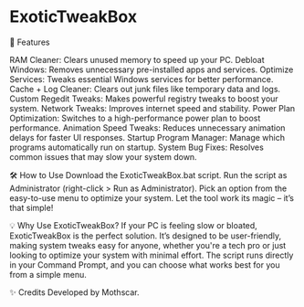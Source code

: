 # ExoticTweakBox

🚀 Features

RAM Cleaner: Clears unused memory to speed up your PC.
Debloat Windows: Removes unnecessary pre-installed apps and services.
Optimize Services: Tweaks essential Windows services for better performance.
Cache + Log Cleaner: Clears out junk files like temporary data and logs.
Custom Regedit Tweaks: Makes powerful registry tweaks to boost your system.
Network Tweaks: Improves internet speed and stability.
Power Plan Optimization: Switches to a high-performance power plan to boost performance.
Animation Speed Tweaks: Reduces unnecessary animation delays for faster UI responses.
Startup Program Manager: Manage which programs automatically run on startup.
System Bug Fixes: Resolves common issues that may slow your system down.

🛠 How to Use
Download the ExoticTweakBox.bat script.
Run the script as Administrator (right-click > Run as Administrator).
Pick an option from the easy-to-use menu to optimize your system.
Let the tool work its magic – it’s that simple!

💡 Why Use ExoticTweakBox?
If your PC is feeling slow or bloated, ExoticTweakBox is the perfect solution. It’s designed to be user-friendly, making system tweaks easy for anyone, whether you're a tech pro or just looking to optimize your system with minimal effort. The script runs directly in your Command Prompt, and you can choose what works best for you from a simple menu.

✨ Credits
Developed by Mothscar.
